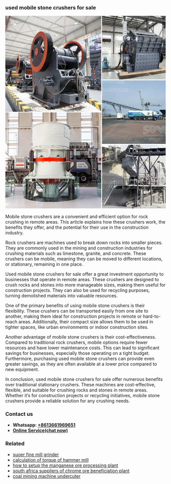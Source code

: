 <h3>used mobile stone crushers for sale</h3><img src='1708497151.jpg' alt=''><p>Mobile stone crushers are a convenient and efficient option for rock crushing in remote areas. This article explains how these crushers work, the benefits they offer, and the potential for their use in the construction industry.</p><p>Rock crushers are machines used to break down rocks into smaller pieces. They are commonly used in the mining and construction industries for crushing materials such as limestone, granite, and concrete. These crushers can be mobile, meaning they can be moved to different locations, or stationary, remaining in one place.</p><p>Used mobile stone crushers for sale offer a great investment opportunity to businesses that operate in remote areas. These crushers are designed to crush rocks and stones into more manageable sizes, making them useful for construction projects. They can also be used for recycling purposes, turning demolished materials into valuable resources.</p><p>One of the primary benefits of using mobile stone crushers is their flexibility. These crushers can be transported easily from one site to another, making them ideal for construction projects in remote or hard-to-reach areas. Additionally, their compact size allows them to be used in tighter spaces, like urban environments or indoor construction sites.</p><p>Another advantage of mobile stone crushers is their cost-effectiveness. Compared to traditional rock crushers, mobile options require fewer resources and have lower maintenance costs. This can lead to significant savings for businesses, especially those operating on a tight budget. Furthermore, purchasing used mobile stone crushers can provide even greater savings, as they are often available at a lower price compared to new equipment.</p><p>In conclusion, used mobile stone crushers for sale offer numerous benefits over traditional stationary crushers. These machines are cost-effective, flexible, and suitable for crushing rocks and stones in remote areas. Whether it’s for construction projects or recycling initiatives, mobile stone crushers provide a reliable solution for any crushing needs.</p><h3>Contact us</h3><ul><li><strong>Whatsapp:&nbsp;<a href="https://wa.me/8613661969651">+8613661969651</a></strong></li><li><a href="https://swt.shibang-china.com/?git&amp;zhl&amp;used mobile stone crushers for sale"><strong>Online Service(chat now)</strong></a></li></ul><h3>Related</h3><ul><li><a href='suoer fine mill grinder.md'>suoer fine mill grinder</a></li><li><a href='calculation of torque of hammer mill.md'>calculation of torque of hammer mill</a></li><li><a href='how to setup the manganese ore processing plant.md'>how to setup the manganese ore processing plant</a></li><li><a href='south africa suppliers of chrome ore beneficiation plant.md'>south africa suppliers of chrome ore beneficiation plant</a></li><li><a href='coal mining machine undercuter.md'>coal mining machine undercuter</a></li></ul>